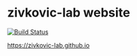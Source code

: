 # zivkovic-lab website

[![Build Status](https://travis-ci.org/zivkovic-lab/zivkovic-lab.github.io.svg?branch=master)](https://travis-ci.org/zivkovic-lab/zivkovic-lab.github.io)

https://zivkovic-lab.github.io
